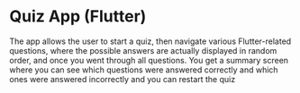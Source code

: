 # Quiz App (Flutter)

The app allows the user to start a quiz, then navigate various Flutter-related questions, where the possible answers are actually displayed in random order, and once you went through all questions. You get a summary screen where you can see which questions were answered correctly and which ones were answered incorrectly and you can restart the quiz
